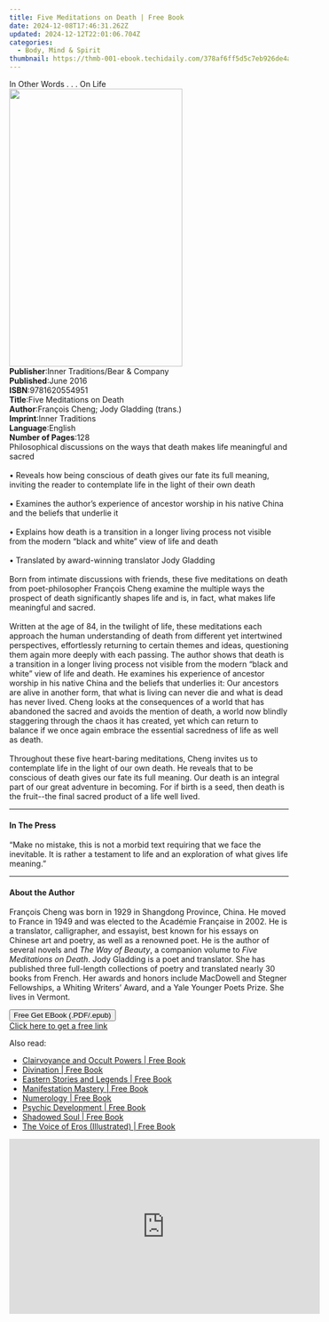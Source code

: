 ```yaml
---
title: Five Meditations on Death | Free Book
date: 2024-12-08T17:46:31.262Z
updated: 2024-12-12T22:01:06.704Z
categories:
  - Body, Mind & Spirit
thumbnail: https://thmb-001-ebook.techidaily.com/378af6ff5d5c7eb926de4a886a1165145c2d25aaf8c9e48f162e919e69a569d9.jpg
---
```

<main id="book-container">
  <div class="flex flex-col">
    <div class="book-brief flex-1 py-6 px-4 sm:p-6 md:py-10 md:px-8">
      <!-- brief-->
      <div class="book-brief-main">In Other Words . . . On Life</div>
    </div>
    <div
      class="book-meta-info flex-1 grid gap-4 col-start-1 col-end-3 row-start-1 sm:mb-6 sm:grid-cols-4 lg:gap-6 lg:col-start-2 lg:row-end-6 lg:row-span-6 lg:mb-0"
    >
      <div
        class="book-meta-info-left place-content-center mt-4 p-4 text-sm leading-6 col-start-2 col-span-2 dark:text-slate-400"
      >
        <img
          class="w-full h-500 object-cover rounded-lg sm:h-255 sm:col-span-2 lg:col-span-full"
          src="https://img-001-ebook.techidaily.com/cfc214c0a32aabc251af8af17ddc24d2f74dc364447bf4fb4b3e2a231b3639df.jpg"
          alt=""
          width="312"
          height="500"
        />
      </div>
      <div
        class="book-meta-info-right mt-2 col-start-1 row-start-2 col-span-3 self-center"
      >
        <!-- meta data  -->
        <div class="flex flex-col px-4 md:px-8">
          <div class="flex-1">
            <strong>Publisher</strong>:<span class="px-2"
              >Inner Traditions/Bear &amp; Company</span
            >
          </div>
          <div class="flex-1">
            <strong>Published</strong>:<span class="px-2">June 2016</span>
          </div>
          <div class="flex-1">
            <strong>ISBN</strong>:<span class="px-2">9781620554951</span>
          </div>
          <div class="flex-1">
            <strong>Title</strong>:<span class="px-2"
              >Five Meditations on Death</span
            >
          </div>
          <div class="flex-1">
            <strong>Author</strong>:<span class="px-2"
              >François Cheng; Jody Gladding (trans.)</span
            >
          </div>
          <div class="flex-1">
            <strong>Imprint</strong>:<span class="px-2">Inner Traditions</span>
          </div>
          <div class="flex-1">
            <strong>Language</strong>:<span class="px-2">English</span>
          </div>
          <div class="flex-1">
            <strong>Number of Pages</strong>:<span class="px-2">128</span>
          </div>
        </div>
      </div>
    </div>
    <div class="book-description flex-1 py-6 px-4 sm:p-6 md:py-10 md:px-8">
      <div class="book-description-main">
        <div accordion-content="" id="description">
          Philosophical discussions on the ways that death makes life meaningful
          and sacred<br /><br />• Reveals how being conscious of death gives our
          fate its full meaning, inviting the reader to contemplate life in the
          light of their own death<br /><br />• Examines the author’s experience
          of ancestor worship in his native China and the beliefs that underlie
          it<br /><br />• Explains how death is a transition in a longer living
          process not visible from the modern “black and white” view of life and
          death<br /><br />• Translated by award-winning translator Jody
          Gladding<br /><br />Born from intimate discussions with friends, these
          five meditations on death from poet-philosopher François Cheng examine
          the multiple ways the prospect of death significantly shapes life and
          is, in fact, what makes life meaningful and sacred.<br /><br />Written
          at the age of 84, in the twilight of life, these meditations each
          approach the human understanding of death from different yet
          intertwined perspectives, effortlessly returning to certain themes and
          ideas, questioning them again more deeply with each passing. The
          author shows that death is a transition in a longer living process not
          visible from the modern “black and white” view of life and death. He
          examines his experience of ancestor worship in his native China and
          the beliefs that underlies it: Our ancestors are alive in another
          form, that what is living can never die and what is dead has never
          lived. Cheng looks at the consequences of a world that has abandoned
          the sacred and avoids the mention of death, a world now blindly
          staggering through the chaos it has created, yet which can return to
          balance if we once again embrace the essential sacredness of life as
          well as death.<br /><br />Throughout these five heart-baring
          meditations, Cheng invites us to contemplate life in the light of our
          own death. He reveals that to be conscious of death gives our fate its
          full meaning. Our death is an integral part of our great adventure in
          becoming. For if birth is a seed, then death is the fruit--the final
          sacred product of a life well lived.
        </div>
        <div class="accordion-fader"></div>
      </div>
    </div>
    <div class="book-excerpts flex-1 py-6 px-4 sm:p-6 md:py-10 md:px-8">
      <!-- excerpts-->
      <div class="book-excerpts-main">
        <hr />
        <h4 class="placeholder placeholder-heading">
          <span>In The Press</span>
        </h4>
        <p>
          “Make no mistake, this is not a morbid text requiring that we face the
          inevitable. It is rather a testament to life and an exploration of
          what gives life meaning.”
        </p>
      </div>
    </div>
    <div class="book-about-author flex-1 py-6 px-4 sm:p-6 md:py-10 md:px-8">
      <!-- about author-->
      <div class="book-main-author-main">
        <hr />
        <h4 class="placeholder placeholder-heading">
          <span>About the Author</span>
        </h4>
        <p>
          François Cheng was born in 1929 in Shangdong Province, China. He moved
          to France in 1949 and was elected to the Académie Française in 2002.
          He is a translator, calligrapher, and essayist, best known for his
          essays on Chinese art and poetry, as well as a renowned poet. He is
          the author of several novels and <i>The Way of Beauty</i>, a companion
          volume to <i>Five Meditations on Death</i>. Jody Gladding is a poet
          and translator. She has published three full-length collections of
          poetry and translated nearly 30 books from French. Her awards and
          honors include MacDowell and Stegner Fellowships, a Whiting Writers’
          Award, and a Yale Younger Poets Prize. She lives in Vermont.
        </p>
      </div>
    </div>
    <div class="book-free-get flex-1 py-6 px-4 sm:p-6 md:py-10 md:px-8">
      <button
        id="btn-free-get"
        class="bg-blue-500 hover:bg-blue-700 text-white font-bold py-2 px-4 rounded"
      >
        Free Get EBook (.PDF/.epub)
      </button>
      <div id="countdown-display" class="px-2 text-lg mt-2"></div>
      <a
        id="free-link"
        class="hidden bg-blue-500 hover:bg-blue-700 text-white font-bold py-2 px-4 rounded"
        href="https://www.ebooks.com/en-us/book/95782240/five-meditations-on-death/fran-ois-cheng/"
        target="_blank"
        >Click here to get a free link</a
      >
    </div>
    <script>
      let countdownTime = 0;
      let countdownInterval = null;
      document
        .getElementById('btn-free-get')
        .addEventListener('click', startCountdown);
      function startCountdown() {
        countdownTime = new Date().getTime() + 60000 * 3;
        countdownInterval = setInterval(updateCountdown, 1000);
        document.getElementById('btn-free-get').disabled = true;
        document
          .getElementById('btn-free-get')
          .classList.add('bg-gray-500', 'cursor-not-allowed');
      }
      function updateCountdown() {
        let currentTime = new Date().getTime();
        let timeLeft = countdownTime - currentTime;
        let secondsLeft = Math.floor(timeLeft / 1000);
        document.getElementById('countdown-display').innerHTML =
          `Remaining time: ${secondsLeft} seconds.`;
        if (secondsLeft <= 0) {
          clearInterval(countdownInterval);
          document.getElementById('btn-free-get').classList.add('hidden');
          document.getElementById('free-link').classList.remove('hidden');
          document.getElementById('countdown-display').innerHTML = '';
        }
      }
    </script>
  </div>
</main>

<ins class="adsbygoogle"
      style="display:block"
      data-ad-client="ca-pub-7571918770474297"
      data-ad-slot="8358498916"
      data-ad-format="auto"
      data-full-width-responsive="true"></ins>
    

<span class="atpl-alsoreadstyle">Also read:</span>
<div><ul>
<li><a href="https://novels-ebooks.techidaily.com/210454482-9781774816646-clairvoyance-and-occult-powers/"><u>Clairvoyance and Occult Powers | Free Book</u></a></li>
<li><a href="https://novels-ebooks.techidaily.com/210454551-9781761037627-divination/"><u>Divination | Free Book</u></a></li>
<li><a href="https://novels-ebooks.techidaily.com/210454558-9781774816660-eastern-stories-and-legends/"><u>Eastern Stories and Legends | Free Book</u></a></li>
<li><a href="https://novels-ebooks.techidaily.com/210454455-9781957048024-manifestation-mastery/"><u>Manifestation Mastery | Free Book</u></a></li>
<li><a href="https://novels-ebooks.techidaily.com/210454552-9781761039959-numerology/"><u>Numerology | Free Book</u></a></li>
<li><a href="https://novels-ebooks.techidaily.com/210454550-9781761037597-psychic-development/"><u>Psychic Development | Free Book</u></a></li>
<li><a href="https://novels-ebooks.techidaily.com/210454444-9781737688600-shadowed-soul/"><u>Shadowed Soul | Free Book</u></a></li>
<li><a href="https://novels-ebooks.techidaily.com/210454484-9781953474049-the-voice-of-eros-illustrated/"><u>The Voice of Eros (Illustrated) | Free Book</u></a></li>
</ul></div>

<!-- affiliate ads begin -->
<iframe width="560" height="315" src="https://www.youtube.com/embed/e4Nt2xXXtmE?si=CtKwFry4b0AJXnaN" title="YouTube video player" frameborder="0" allow="accelerometer; autoplay; clipboard-write; encrypted-media; gyroscope; picture-in-picture; web-share" referrerpolicy="strict-origin-when-cross-origin" allowfullscreen></iframe>
<!-- affiliate ads end -->

